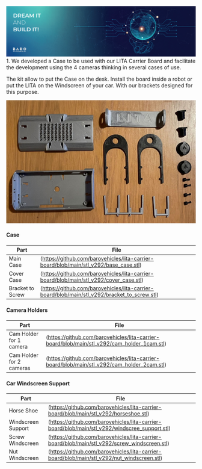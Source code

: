 <img src="./images/Banners-02.png">
1. We developed a Case to be used with our LITA Carrier Board and facilitate the development using the 4 cameras thinking in several cases of use.

The kit allow to put the Case on the desk. Install the board inside a robot or put the LITA on the Windscreen of your car. With our brackets designed for this purpose.

<img src="./images/Lita_case.jpg">

 #### Case  

| Part            |         File                         |
|-----------------|--------------------------------------|
| Main Case | (https://github.com/barovehicles/lita-carrier-board/blob/main/stl_v292/base_case.stl)
 Cover Case| (https://github.com/barovehicles/lita-carrier-board/blob/main/stl_v292/cover_case.stl)
 | Bracket to Screw | (https://github.com/barovehicles/lita-carrier-board/blob/main/stl_v292/bracket_to_screw.stl)
 
 #### Camera Holders 

| Part            |         File                         |
|-----------------|--------------------------------------|
 | Cam Holder for 1 camera | (https://github.com/barovehicles/lita-carrier-board/blob/main/stl_v292/cam_holder_1cam.stl)
 | Cam Holder for 2 cameras | (https://github.com/barovehicles/lita-carrier-board/blob/main/stl_v292/cam_holder_2cam.stl)
 
 #### Car Windscreen Support 

| Part            |         File                         |
|-----------------|--------------------------------------|
 | Horse Shoe | (https://github.com/barovehicles/lita-carrier-board/blob/main/stl_v292/horseshoe.stl)
 | Windscreen Support |(https://github.com/barovehicles/lita-carrier-board/blob/main/stl_v292/windscree_support.stl)
 | Screw Windscreen | (https://github.com/barovehicles/lita-carrier-board/blob/main/stl_v292/screw_windscreen.stl)
 | Nut Windscreen | (https://github.com/barovehicles/lita-carrier-board/blob/main/stl_v292/nut_windscreen.stl)



